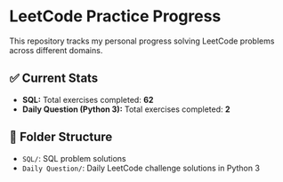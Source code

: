 # LeetCode Practice Progress

This repository tracks my personal progress solving LeetCode problems across different domains.

## ✅ Current Stats

- **SQL:** Total exercises completed: **62**
- **Daily Question (Python 3):** Total exercises completed: **2**

## 📁 Folder Structure

- `SQL/`: SQL problem solutions
- `Daily Question/`: Daily LeetCode challenge solutions in Python 3
